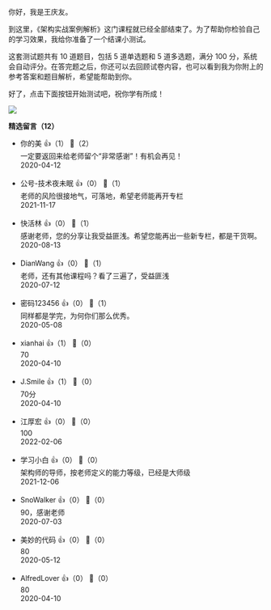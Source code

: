 你好，我是王庆友。

到这里，《架构实战案例解析》这门课程就已经全部结束了。为了帮助你检验自己的学习效果，我给你准备了一个结课小测试。

这套测试题共有 10 道题目，包括 5 道单选题和 5 道多选题，满分 100 分，系统会自动评分。在答完题之后，你还可以去回顾试卷内容，也可以看到我为你附上的参考答案和题目解析，希望能帮助到你。

好了，点击下面按钮开始测试吧，祝你学有所成！

[![](https://static001.geekbang.org/resource/image/28/a4/28d1be62669b4f3cc01c36466bf811a4.png?wh=1142%2A201)](http://time.geekbang.org/quiz/intro?act_id=96&exam_id=198)
<div><strong>精选留言（12）</strong></div><ul>
<li><span>你的美</span> 👍（1） 💬（2）<div>一定要返回来给老师留个“非常感谢”！有机会再见！
</div>2020-04-12</li><br/><li><span>公号-技术夜未眠</span> 👍（0） 💬（1）<div>老师的风险很接地气，可落地，希望老师能再开专栏</div>2021-11-17</li><br/><li><span>快活林</span> 👍（0） 💬（1）<div>感谢老师，您的分享让我受益匪浅。希望您能再出一些新专栏，都是干货啊。</div>2020-08-13</li><br/><li><span>DianWang</span> 👍（0） 💬（1）<div>老师，还有其他课程吗？看了三遍了，受益匪浅</div>2020-07-12</li><br/><li><span>密码123456</span> 👍（0） 💬（1）<div>同样都是学完，为何你们那么优秀。</div>2020-05-08</li><br/><li><span>xianhai</span> 👍（1） 💬（0）<div>70</div>2020-04-10</li><br/><li><span>J.Smile</span> 👍（1） 💬（0）<div>70分</div>2020-04-10</li><br/><li><span>江厚宏</span> 👍（0） 💬（0）<div>100</div>2022-02-06</li><br/><li><span>学习小白</span> 👍（0） 💬（0）<div>架构师的导师，按老师定义的能力等级，已经是大师级</div>2021-12-06</li><br/><li><span>SnoWalker</span> 👍（0） 💬（0）<div>90，感谢老师</div>2020-07-03</li><br/><li><span>美妙的代码</span> 👍（0） 💬（0）<div>80</div>2020-05-12</li><br/><li><span>AlfredLover</span> 👍（0） 💬（0）<div>80</div>2020-04-10</li><br/>
</ul>